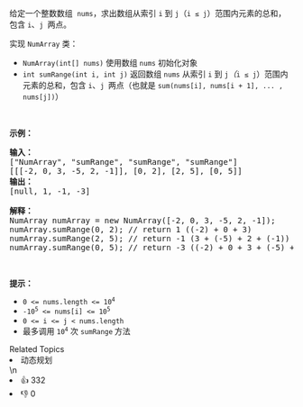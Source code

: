 <p>给定一个整数数组  <code>nums</code>，求出数组从索引 <code>i</code><em> </em>到 <code>j</code>（<code>i ≤ j</code>）范围内元素的总和，包含 <code>i</code>、<code>j </code>两点。</p>

<div class="original__bRMd">
<div>
<p>实现 <code>NumArray</code> 类：</p>

<ul>
	<li><code>NumArray(int[] nums)</code> 使用数组 <code>nums</code> 初始化对象</li>
	<li><code>int sumRange(int i, int j)</code> 返回数组 <code>nums</code> 从索引 <code>i</code><em> </em>到 <code>j</code><em>（</em><code>i ≤ j</code>）范围内元素的总和，包含 <code>i</code>、<code>j </code>两点（也就是 <code>sum(nums[i], nums[i + 1], ... , nums[j])</code>）</li>
</ul>

<p> </p>

<p><strong>示例：</strong></p>

<pre>
<strong>输入：</strong>
["NumArray", "sumRange", "sumRange", "sumRange"]
[[[-2, 0, 3, -5, 2, -1]], [0, 2], [2, 5], [0, 5]]
<strong>输出：
</strong>[null, 1, -1, -3]

<strong>解释：</strong>
NumArray numArray = new NumArray([-2, 0, 3, -5, 2, -1]);
numArray.sumRange(0, 2); // return 1 ((-2) + 0 + 3)
numArray.sumRange(2, 5); // return -1 (3 + (-5) + 2 + (-1)) 
numArray.sumRange(0, 5); // return -3 ((-2) + 0 + 3 + (-5) + 2 + (-1))
</pre>

<p> </p>

<p><strong>提示：</strong></p>

<ul>
	<li><code>0 <= nums.length <= 10<sup>4</sup></code></li>
	<li><code>-10<sup>5</sup> <= nums[i] <= 10<sup>5</sup></code></li>
	<li><code>0 <= i <= j < nums.length</code></li>
	<li>最多调用 <code>10<sup>4</sup></code> 次 <code>sumRange</code><strong> </strong>方法</li>
</ul>
</div>
</div>
<div><div>Related Topics</div><div><li>动态规划</li></div></div>\n<div><li>👍 332</li><li>👎 0</li></div>